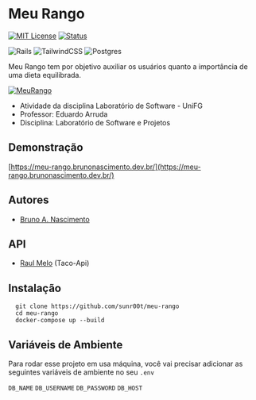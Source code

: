 # Meu Rango
[![MIT License](https://img.shields.io/badge/License-MIT-green.svg)](https://choosealicense.com/licenses/mit/)
[![Status](https://img.shields.io/badge/Status-Em%20Desenvolvimento-red)](https://github.com/sunr00t/meu-rango)

![Rails](https://img.shields.io/badge/rails-%23CC0000.svg?style=for-the-badge&logo=ruby-on-rails&logoColor=white)
![TailwindCSS](https://img.shields.io/badge/tailwindcss-%2338B2AC.svg?style=for-the-badge&logo=tailwind-css&logoColor=white)
![Postgres](https://img.shields.io/badge/postgres-%23316192.svg?style=for-the-badge&logo=postgresql&logoColor=white)


Meu Rango tem por objetivo auxiliar os usuários quanto a importância de uma dieta equilibrada.

<a href="https://imgbb.com/"><img src="https://i.ibb.co/qyJVd4g/MeuRango.gif" alt="MeuRango" border="0"></a>

- Atividade da disciplina Laboratório de Software - UniFG
- Professor: Eduardo Arruda
- Disciplina: Laboratório de Software e Projetos


## Demonstração

[https://meu-rango.brunonascimento.dev.br/](https://meu-rango.brunonascimento.dev.br/)


## Autores
- [Bruno A. Nascimento](https://www.github.com/sunr00t)

## API
- [Raul Melo](https://github.com/raulfdm) (Taco-Api)

## Instalação

```
  git clone https://github.com/sunr00t/meu-rango
  cd meu-rango
  docker-compose up --build
```


## Variáveis de Ambiente

Para rodar esse projeto em usa máquina, você vai precisar adicionar as seguintes variáveis de ambiente no seu `.env`

`DB_NAME`
`DB_USERNAME`
`DB_PASSWORD`
`DB_HOST`





    
    
